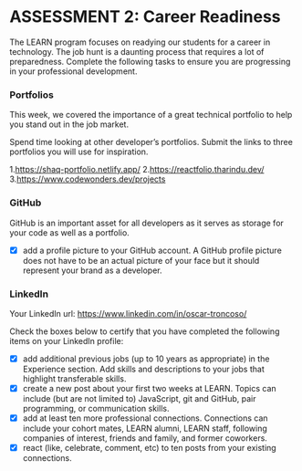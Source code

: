 # ASSESSMENT 2: Career Readiness

The LEARN program focuses on readying our students for a career in technology. The job hunt is a daunting process that requires a lot of preparedness. Complete the following tasks to ensure you are progressing in your professional development.

### Portfolios

This week, we covered the importance of a great technical portfolio to help you stand out in the job market.

Spend time looking at other developer’s portfolios. Submit the links to three portfolios you will use for inspiration.

1.https://shaq-portfolio.netlify.app/
2.https://reactfolio.tharindu.dev/
3.https://www.codewonders.dev/projects

### GitHub

GitHub is an important asset for all developers as it serves as storage for your code as well as a portfolio.

- [x] add a profile picture to your GitHub account. A GitHub profile picture does not have to be an actual picture of your face but it should represent your brand as a developer.


### LinkedIn

Your LinkedIn url: https://www.linkedin.com/in/oscar-troncoso/

Check the boxes below to certify that you have completed the following items on your LinkedIn profile:

- [X] add additional previous jobs (up to 10 years as appropriate) in the Experience section. Add skills and descriptions to your jobs that highlight transferable skills.
- [x] create a new post about your first two weeks at LEARN. Topics can include (but are not limited to) JavaScript, git and GitHub, pair programming, or communication skills.
- [X] add at least ten more professional connections. Connections can include your cohort mates, LEARN alumni, LEARN staff, following companies of interest, friends and family, and former coworkers.
- [x] react (like, celebrate, comment, etc) to ten posts from your existing connections.
